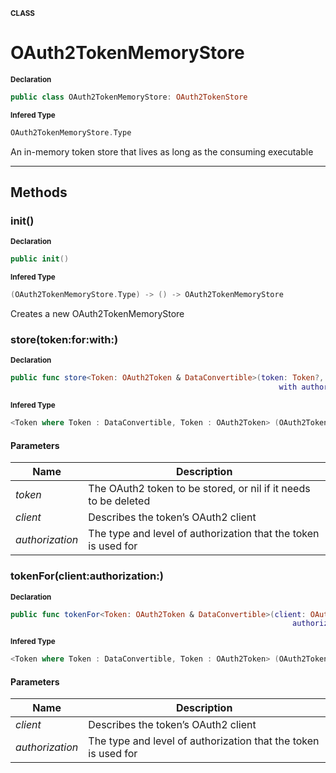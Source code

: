 <sub>**CLASS**</sub>
# OAuth2TokenMemoryStore

<sub>**Declaration**</sub>
```swift
public class OAuth2TokenMemoryStore: OAuth2TokenStore
```

<sub>**Infered Type**</sub>
```swift
OAuth2TokenMemoryStore.Type
```

An in-memory token store that lives as long as the consuming executable

--------------------



## Methods
### init()

<sub>**Declaration**</sub>
```swift
public init()
```

<sub>**Infered Type**</sub>
```swift
(OAuth2TokenMemoryStore.Type) -> () -> OAuth2TokenMemoryStore
```

Creates a new OAuth2TokenMemoryStore



### store(token:for:with:)

<sub>**Declaration**</sub>
```swift
public func store<Token: OAuth2Token & DataConvertible>(token: Token?, for client: OAuth2ClientConfiguration,
                                                            with authorization: OAuth2Authorization) -> Bool
```

<sub>**Infered Type**</sub>
```swift
<Token where Token : DataConvertible, Token : OAuth2Token> (OAuth2TokenMemoryStore) -> (Token?, OAuth2ClientConfiguration, OAuth2Authorization) -> Bool
```



#### Parameters
| Name | Description |
| ---- | ----------- |
| *token* | The OAuth2 token to be stored, or nil if it needs to be deleted |
| *client* | Describes the token’s OAuth2 client |
| *authorization* | The type and level of authorization that the token is used for |

### tokenFor(client:authorization:)

<sub>**Declaration**</sub>
```swift
public func tokenFor<Token: OAuth2Token & DataConvertible>(client: OAuth2ClientConfiguration,
                                                               authorization: OAuth2Authorization) -> Token?
```

<sub>**Infered Type**</sub>
```swift
<Token where Token : DataConvertible, Token : OAuth2Token> (OAuth2TokenMemoryStore) -> (OAuth2ClientConfiguration, OAuth2Authorization) -> Token?
```



#### Parameters
| Name | Description |
| ---- | ----------- |
| *client* | Describes the token’s OAuth2 client |
| *authorization* | The type and level of authorization that the token is used for |